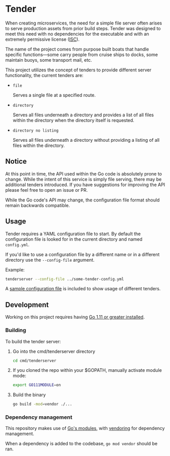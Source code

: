 # Tender

When creating microservices, the need for a simple file server often arises to serve production assets from prior build steps. Tender was designed to meet this need with no dependencies for the executable and with an extremely permissive license ([ISC](https://github.com/codycraven/tender/blob/master/LICENSE)).

The name of the project comes from purpose built boats that handle specific functions—some carry people from cruise ships to docks, some maintain buoys, some transport mail, etc.

This project utilizes the concept of tenders to provide different server functionality, the current tenders are:

- `file`

    Serves a single file at a specified route.

- `directory`

    Serves all files underneath a directory and provides a list of all files within the directory when the directory itself is requested.

- `directory no listing`

    Serves all files underneath a directory without providing a listing of all files within the directory.

## Notice

At this point in time, the API used within the Go code is absolutely prone to change. While the intent of this service is simply file serving, there may be additional tenders introduced. If you have suggestions for improving the API please feel free to open an issue or PR.

While the Go code's API may change, the configuration file format should remain backwards compatible.

## Usage

Tender requires a YAML configuration file to start. By default the configuration file is looked for in the current directory and named `config.yml`.

If you'd like to use a configuration file by a different name or in a different directory use the `--config-file` argument.

Example:

```bash
tenderserver --config-file ../some-tender-config.yml
```

A [sample configuration file](https://github.com/codycraven/tender/blob/master/example-config.yml) is included to show usage of different tenders.

## Development

Working on this project requires having [Go 1.11 or greater installed](https://golang.org/doc/install).

### Building

To build the tender server:

1. Go into the cmd/tenderserver directory

    ```bash
    cd cmd/tenderserver
    ```

1. If you cloned the repo within your $GOPATH, manually activate module mode:

    ```bash
    export GO111MODULE=on
    ```

1. Build the binary

    ```bash
    go build -mod=vendor ./...
    ```

### Dependency management

This repository makes use of [Go's modules](https://github.com/golang/go/wiki/Modules), with [vendoring](https://github.com/golang/go/wiki/Modules#how-do-i-use-vendoring-with-modules-is-vendoring-going-away) for dependency management.

When a dependency is added to the codebase, `go mod vendor` should be ran.
